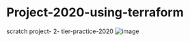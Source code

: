 # Project-2020-using-terraform
scratch project- 2- tier-practice-2020
![image](https://github.com/guptav7/Project-2020-using-terraform/assets/94282597/79230cb8-4728-44b3-8c9f-18482a364253)
